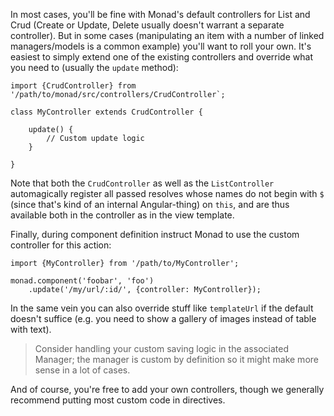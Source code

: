 In most cases, you'll be fine with Monad's default controllers for List and Crud
(Create or Update, Delete usually doesn't warrant a separate controller). But in
some cases (manipulating an item with a number of linked managers/models is a
common example) you'll want to roll your own. It's easiest to simply extend one
of the existing controllers and override what you need to (usually the
`update` method):

    import {CrudController} from '/path/to/monad/src/controllers/CrudController`;

    class MyController extends CrudController {

        update() {
            // Custom update logic
        }

    }

Note that both the `CrudController` as well as the `ListController`
automagically register all passed resolves whose names do not begin with `$`
(since that's kind of an internal Angular-thing) on `this`, and are thus
available both in the controller as in the view template.

Finally, during component definition instruct Monad to use the custom
controller for this action:

    import {MyController} from '/path/to/MyController';

    monad.component('foobar', 'foo')
        .update('/my/url/:id/', {controller: MyController});

In the same vein you can also override stuff like `templateUrl` if the default
doesn't suffice (e.g. you need to show a gallery of images instead of table with
text).

> Consider handling your custom saving logic in the associated Manager; the
> manager is custom by definition so it might make more sense in a lot of
> cases.

And of course, you're free to add your own controllers, though we generally
recommend putting most custom code in directives.

